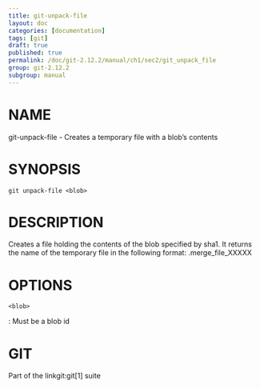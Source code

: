 ```yaml
---
title: git-unpack-file
layout: doc
categories: [documentation]
tags: [git]
draft: true
published: true
permalink: /doc/git-2.12.2/manual/ch1/sec2/git_unpack_file
group: git-2.12.2
subgroup: manual
---
```


NAME
====

git-unpack-file - Creates a temporary file with a blob’s contents

SYNOPSIS
========

    git unpack-file <blob>

DESCRIPTION
===========

Creates a file holding the contents of the blob specified by sha1. It returns the name of the temporary file in the following format: .merge\_file\_XXXXX

OPTIONS
=======

`<blob>`

:   Must be a blob id

GIT
===

Part of the linkgit:git\[1\] suite
